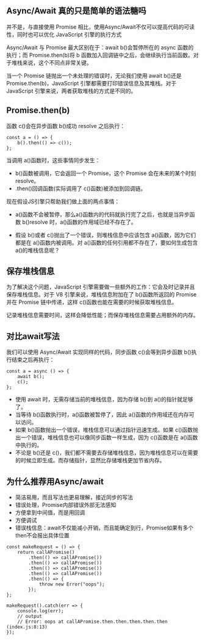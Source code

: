 ## Async/Await 真的只是简单的语法糖吗

并不是，与直接使用 Promise 相比，使用Async/Await不仅可以提高代码的可读性，同时也可以优化 JavaScript 引擎的执行方式

Async/Await 与 Promise 最大区别在于：await b()会暂停所在的 async 函数的执行；而 Promise.then(b)将 b 函数加入回调链中之后，会继续执行当前函数。对于堆栈来说，这个不同点非常关键。

当一个 Promise 链抛出一个未处理的错误时，无论我们使用 await b()还是 Promise.then(b)，JavaScript 引擎都需要打印错误信息及其堆栈。对于 JavaScript 引擎来说，两者获取堆栈的方式是不同的。


## Promise.then(b)

函数 c()会在异步函数 b()成功 resolve 之后执行：

```tsx
const a = () => {
    b().then(() => c());
};
```
当调用 a()函数时，这些事情同步发生：

- b()函数被调用，它会返回一个 Promise，这个 Promise 会在未来的某个时刻 resolve。
- .then()回调函数(实际调用了 c()函数)被添加到回调链。

现在假设JS引擎只帮助我们做上面的两点事情：

- a()函数不会被暂停，那么a()函数内的代码就执行完了之后，也就是当异步函数 b()resolve 时，a()函数的作用域已经不存在了。

- 假设 b()或者 c()抛出了一个错误，则堆栈信息中应该包含 a()函数，因为它们都是在 a()函数内被调用。对 a()函数的任何引用都不存在了，要如何生成包含 a()的堆栈信息呢？

## 保存堆栈信息

为了解决这个问题，JavaScript 引擎需要做一些额外的工作：它会及时记录并且保存堆栈信息。对于 V8 引擎来说，堆栈信息附加在了 b()函数所返回的 Promise 并在 Promise 链中传递，这样 c()函数也能在需要的时候获取堆栈信息。

记录堆栈信息需要时间，这样会降低性能；而保存堆栈信息需要占用额外的内存。

## 对比await写法

我们可以使用 Async/Await 实现同样的代码，同步函数 c()会等到异步函数 b()执行结束之后再执行：
```tsx
const a = async () => {
    await b();
    c();
};
```

- 使用 await 时，无需存储当前的堆栈信息，因为存储 b()到 a()的指针就足够了。
- 当等待 b()函数执行时，a()函数被暂停了，因此 a()函数的作用域还在内存可以访问。
- 如果 b()函数抛出一个错误，堆栈信息可以通过指针迅速生成。如果 c()函数抛出一个错误，堆栈信息也可以像同步函数一样生成，因为 c()函数是在 a()函数中执行的。
- 不论是 b()还是 c()，我们都不需要去存储堆栈信息，因为堆栈信息可以在需要的时候立即生成。而存储指针，显然比存储堆栈更加节省内存。

## 为什么推荐用Async/await

- 简洁易用，而且写法也更易理解，接近同步的写法
- 错误处理，Promise内部错误外部无法感知
- 方便拿到中间值，而是用回调
- 方便调试
- 错误栈信息：await不仅能减小开销，而且能确定到行，Promise如果有多个then不会报出具体位置

```tsx
const makeRequest = () => {
    return callAPromise()
        .then(() => callAPromise())
        .then(() => callAPromise())
        .then(() => callAPromise())
        .then(() => callAPromise())
        .then(() => {
            throw new Error("oops");
        });
};

makeRequest().catch(err => {
    console.log(err);
    // output
    // Error: oops at callAPromise.then.then.then.then.then (index.js:8:13)
});
```